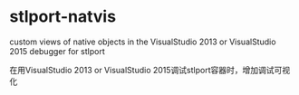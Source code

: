# stlport-natvis

custom views of native objects in the VisualStudio 2013 or VisualStudio 2015 debugger for stlport

在用VisualStudio 2013 or VisualStudio 2015调试stlport容器时，增加调试可视化